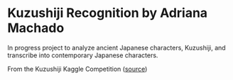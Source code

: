 # Kuzushiji Recognition by Adriana Machado

In progress project to analyze ancient Japanese characters, Kuzushiji, and transcribe into contemporary Japanese characters. 

From the Kuzushiji Kaggle Competition ([source](https://www.kaggle.com/competitions/kuzushiji-recognition))